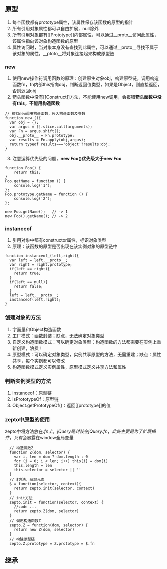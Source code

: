 ## 原型
1. 每个函数都有prototype属性，该属性保存该函数的原型的指针
2. 所有引用对象属性都可以自由扩展，null除外
3. 所有引用对象都有[[Prototype]]内部属性，可以通过__proto__访问此属性，该属性指向该对象构造函数的原型
4. 属性访问时，当对象本身没有查找到此属性，可以通过__proto__寻找不属于该对象的属性，__ptoto__将对象连接起来构成原型链
### new
1. 使用new操作符调用函数的原理：创建原生对象obj，构建原型链，调用构造函数fn，fn内部this指向obj，判断返回值类型，如果是Object，则直接返回，否则返回obj
2. 箭头函数中没有[[Construct]]方法，不能使用new调用，会报错**箭头函数中没有this，不能用构造函数**
```
// 模拟new调用构造函数，传入构造函数及参数
function new_(){
  var obj = {};
  var argus = [].slice.call(arguments);
  var Fn = argus.shift();
  obj.__proto__ = Fn.prototype;
  var results = Fn.apply(obj,argus);
  return typeof results==='object'?results:obj;
}
```
3. 注意运算优先级的问题，**new Foo()优先级大于new Foo**
```
function Foo() {
    return this;
}
Foo.getName = function () {
    console.log('1');
};
Foo.prototype.getName = function () {
    console.log('2');
};

new Foo.getName();   // -> 1
new Foo().getName(); // -> 2  
```
### instanceof
1. 引用对象中都有constructor属性，标识对象类型
2. 原理：该函数的原型是否出现在该实例对象的原型链中
```
function instanceof_(left,right){
  var left = left.__proto__;
  var right = right.prototype;
  if(left == right){
    return true;
  }
  if(left == null){
    return false;
  }
  left = left.__proto__;
  instanceof(left,right);
}
```
### 创建对象的方法
1. 字面量和Object构造函数
2. 工厂模式：函数封装；缺点，无法确定对象类型
3. 自定义构造函数模式：可以确定对象类型：构造函数的方法都需要在实例上重新创建，浪费！
4. 原型模式：可以确定对象类型，实例共享原型的方法，无需重建；缺点：属性共享，每个实例都可以修改
5. 构造函数模式定义实例属性，原型模式定义共享方法和属性
### 判断实例类型的方法
1. instanceof：原型链 
2. isPrototypeOf：原型链
3. Object.getPrototypeOf()：返回[[prototype]]的值
### zepto中原型的使用
zepto中将方法放在$.fn上，jQuery是封装在jQuery.fn，此处主要是为了扩展插件，只有$会暴露在window全局变量
```
  // 构造函数Z
  function Z(dom, selector) {
    var i, len = dom ? dom.length : 0
    for (i = 0; i < len; i++) this[i] = dom[i]
    this.length = len
    this.selector = selector || ''
  }
  // $方法，获取元素
  $ = function(selector, context){
    return zepto.init(selector, context)
  }
  // init方法
  zepto.init = function(selector, context) {
    //code ...
    return zepto.Z(dom, selector)
  }
  // 调用构造函数Z
  zepto.Z = function(dom, selector) {
    return new Z(dom, selector)
  }
  // 构建原型链
  zepto.Z.prototype = Z.prototype = $.fn
```
## 继承
